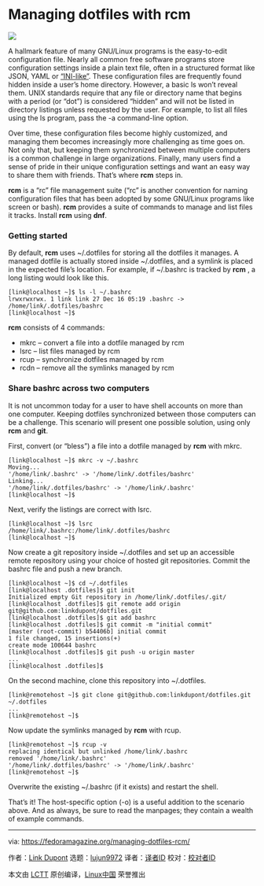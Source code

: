 [#]: collector: (lujun9972)
[#]: translator: (geekpi)
[#]: reviewer: ( )
[#]: publisher: ( )
[#]: url: ( )
[#]: subject: (Managing dotfiles with rcm)
[#]: via: (https://fedoramagazine.org/managing-dotfiles-rcm/)
[#]: author: (Link Dupont https://fedoramagazine.org/author/linkdupont/)

Managing dotfiles with rcm
======

![](https://fedoramagazine.org/wp-content/uploads/2018/12/dotfiles-816x345.jpg)

A hallmark feature of many GNU/Linux programs is the easy-to-edit configuration file. Nearly all common free software programs store configuration settings inside a plain text file, often in a structured format like JSON, YAML or [“INI-like”][1]. These configuration files are frequently found hidden inside a user’s home directory. However, a basic ls won’t reveal them. UNIX standards require that any file or directory name that begins with a period (or “dot”) is considered “hidden” and will not be listed in directory listings unless requested by the user. For example, to list all files using the ls program, pass the -a command-line option.

Over time, these configuration files become highly customized, and managing them becomes increasingly more challenging as time goes on. Not only that, but keeping them synchronized between multiple computers is a common challenge in large organizations. Finally, many users find a sense of pride in their unique configuration settings and want an easy way to share them with friends. That’s where **rcm** steps in.

**rcm** is a “rc” file management suite (“rc” is another convention for naming configuration files that has been adopted by some GNU/Linux programs like screen or bash). **rcm** provides a suite of commands to manage and list files it tracks. Install **rcm** using **dnf**.

### Getting started

By default, **rcm** uses ~/.dotfiles for storing all the dotfiles it manages. A managed dotfile is actually stored inside ~/.dotfiles, and a symlink is placed in the expected file’s location. For example, if ~/.bashrc is tracked by **rcm** , a long listing would look like this.

```
[link@localhost ~]$ ls -l ~/.bashrc
lrwxrwxrwx. 1 link link 27 Dec 16 05:19 .bashrc -> /home/link/.dotfiles/bashrc
[link@localhost ~]$
```

**rcm** consists of 4 commands:

  * mkrc – convert a file into a dotfile managed by rcm
  * lsrc – list files managed by rcm
  * rcup – synchronize dotfiles managed by rcm
  * rcdn – remove all the symlinks managed by rcm



### Share bashrc across two computers

It is not uncommon today for a user to have shell accounts on more than one computer. Keeping dotfiles synchronized between those computers can be a challenge. This scenario will present one possible solution, using only **rcm** and **git**.

First, convert (or “bless”) a file into a dotfile managed by **rcm** with mkrc.

```
[link@localhost ~]$ mkrc -v ~/.bashrc
Moving...
'/home/link/.bashrc' -> '/home/link/.dotfiles/bashrc'
Linking...
'/home/link/.dotfiles/bashrc' -> '/home/link/.bashrc'
[link@localhost ~]$
```

Next, verify the listings are correct with lsrc.

```
[link@localhost ~]$ lsrc
/home/link/.bashrc:/home/link/.dotfiles/bashrc
[link@localhost ~]$
```

Now create a git repository inside ~/.dotfiles and set up an accessible remote repository using your choice of hosted git repositories. Commit the bashrc file and push a new branch.

```
[link@localhost ~]$ cd ~/.dotfiles
[link@localhost .dotfiles]$ git init
Initialized empty Git repository in /home/link/.dotfiles/.git/
[link@localhost .dotfiles]$ git remote add origin git@github.com:linkdupont/dotfiles.git
[link@localhost .dotfiles]$ git add bashrc
[link@localhost .dotfiles]$ git commit -m "initial commit"
[master (root-commit) b54406b] initial commit
1 file changed, 15 insertions(+)
create mode 100644 bashrc
[link@localhost .dotfiles]$ git push -u origin master
...
[link@localhost .dotfiles]$
```

On the second machine, clone this repository into ~/.dotfiles.

```
[link@remotehost ~]$ git clone git@github.com:linkdupont/dotfiles.git ~/.dotfiles
...
[link@remotehost ~]$
```

Now update the symlinks managed by **rcm** with rcup.

```
[link@remotehost ~]$ rcup -v
replacing identical but unlinked /home/link/.bashrc
removed '/home/link/.bashrc'
'/home/link/.dotfiles/bashrc' -> '/home/link/.bashrc'
[link@remotehost ~]$
```

Overwrite the existing ~/.bashrc (if it exists) and restart the shell.

That’s it! The host-specific option (-o) is a useful addition to the scenario above. And as always, be sure to read the manpages; they contain a wealth of example commands.


--------------------------------------------------------------------------------

via: https://fedoramagazine.org/managing-dotfiles-rcm/

作者：[Link Dupont][a]
选题：[lujun9972][b]
译者：[译者ID](https://github.com/译者ID)
校对：[校对者ID](https://github.com/校对者ID)

本文由 [LCTT](https://github.com/LCTT/TranslateProject) 原创编译，[Linux中国](https://linux.cn/) 荣誉推出

[a]: https://fedoramagazine.org/author/linkdupont/
[b]: https://github.com/lujun9972
[1]: https://en.wikipedia.org/wiki/INI_file
